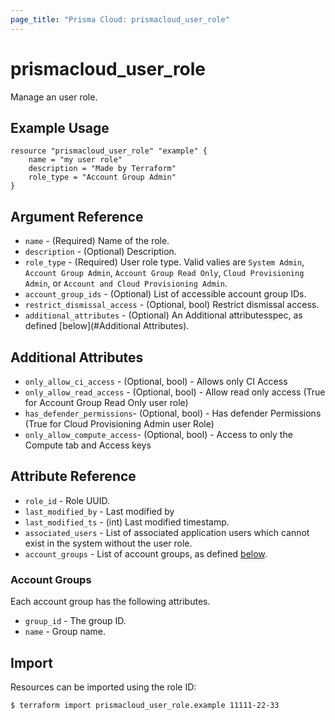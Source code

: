 ```yaml
---
page_title: "Prisma Cloud: prismacloud_user_role"
---
```


# prismacloud_user_role

Manage an user role.

## Example Usage

```hcl
resource "prismacloud_user_role" "example" {
    name = "my user role"
    description = "Made by Terraform"
    role_type = "Account Group Admin"
}
```

## Argument Reference

* `name` - (Required) Name of the role.
* `description` - (Optional) Description.
* `role_type` - (Required) User role type.  Valid valies are `System Admin`, `Account Group Admin`, `Account Group Read Only`, `Cloud Provisioning Admin`, or `Account and Cloud Provisioning Admin`.
* `account_group_ids` - (Optional) List of accessible account group IDs.
* `restrict_dismissal_access` - (Optional, bool) Restrict dismissal access.
* `additional_attributes` - (Optional) An Additional attributesspec, as defined [below](#Additional Attributes).

## Additional Attributes

* `only_allow_ci_access` - (Optional, bool) - Allows only CI Access
* `only_allow_read_access` - (Optional, bool) - Allow read only access (True for Account Group Read Only user role)
* `has_defender_permissions`- (Optional, bool) - Has defender Permissions (True for Cloud Provisioning Admin user Role)
* `only_allow_compute_access`- (Optional, bool) - Access to only the Compute tab and Access keys

## Attribute Reference

* `role_id` - Role UUID.
* `last_modified_by` - Last modified by
* `last_modified_ts` - (int) Last modified timestamp.
* `associated_users` - List of associated application users which cannot exist in the system without the user role.
* `account_groups` - List of account groups, as defined [below](#account-groups).

### Account Groups

Each account group has the following attributes.

* `group_id` - The group ID.
* `name` - Group name.

## Import

Resources can be imported using the role ID:

```
$ terraform import prismacloud_user_role.example 11111-22-33
```
